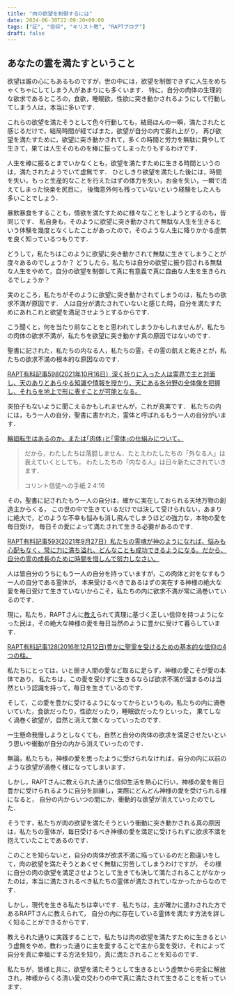 ```yaml
---
title: "肉の欲望を制御するには"
date: 2024-06-30T22:09:20+09:00
tags: ["証", "信仰", "キリスト教", "RAPTブログ"]
draft: false
---
```


## あなたの霊を満たすということ

<!--食欲や性欲の制御できない真の理由は，自分の霊が神様の愛に飢え乾いていて不満を抱えている上，神霊でなく，霊性が肉性を制御できないから-->
欲望は誰の心にもあるものですが，世の中には，欲望を制御できずに人生をめちゃくちゃにしてしまう人があまりにも多くいます．
特に，自分の肉体の生理的な欲求であるところの，食欲，睡眠欲，性欲に突き動かされるようにして行動してしまう人は，本当に多いです．

これらの欲望を満たそうとして色々行動しても，結局ほんの一瞬，満たされたと感じるだけで，結局時間が経てばまた，欲望が自分の内で膨れ上がり，
再び欲望を満たすために，欲望に突き動かされて，多くの時間と労力を無駄に費やして生きて，果ては人生そのものを棒に振ってしまったりもするわけです．

人生を棒に振るとまでいかなくとも，欲望を満たすために生きる時間というのは，満たされたようでいて虚無です．
ひとしきり欲望を満たした後には，時間を失い，もっと生産的なことを行えたはずの体力を失い，お金を失い，一瞬で消えてしまった快楽を尻目に，
後悔意外何も残っていないという経験をした人も多いことでしょう．

暴飲暴食をすることも，情欲を満たすために様々なことをしようとするのも，皆同じです．
私自身も，そのように欲望に突き動かされて無駄な人生を生きるという体験を幾度となくしたことがあったので，そのような人生に降りかかる虚無を良く知っているつもりです．

どうして，私たちはこのように欲望に突き動かされて無駄に生きてしまうことが度々あるのでしょうか？
どうしたら，私たちは自分の欲望に振り回される無駄な人生をやめて，自分の欲望を制御して真に有意義で真に自由な人生を生きられるでしょうか？

実のところ，私たちがそのように欲望に突き動かされてしまうのは，私たちの欲求不満が原因です．
人は自分が満たされていないと感じた時，自分を満たすためにあれこれと欲望を満足させようとするからです．

こう聞くと，何を当たり前なことをと思われてしまうかもしれませんが，私たちの肉体の欲求不満が，私たちを欲望に突き動かす真の原因ではないのです．

聖書に記された，私たちの内なる人，私たちの霊，その霊の飢えと乾きとが，私たちの欲求不満の根本的な原因なのです．

[RAPT有料記事598(2021年10月16日）深く祈りに入った人は霊界で主と対面し、天のありとあらゆる知識や情報を授かり、天にある各分野の全体像を把握し、それらを地上で形に表すことが可能となる。](https://rapt-neo.com/?p=55741)

突拍子もないように聞こえるかもしれませんが，これが真実です．
私たちの内には，もう一人の自分，聖書に書かれた，霊体と呼ばれるもう一人の自分がいます．

[輪廻転生はあるのか。または｢肉体｣と｢霊体｣の仕組みについて。](https://rapt-neo.com/?p=26125)

> だから，わたしたちは落胆しません．たとえわたしたちの「外なる人」は衰えていくとしても，
> わたしたちの「内なる人」は日々新たにされていきます．
>
> コリント信徒への手紙 2 4:16

その，聖書に記されたもう一人の自分は，確かに実在しておられる天地万物の創造主からくる，
この世の中で生きているだけでは決して受けられない，あまりに絶大で，どのような不幸も悩みも消し飛んでしまうほどの強力な，本物の愛を毎日受け，
毎日その愛によって満たされて生きる必要があるのです．

[RAPT有料記事593(2021年9月27日）私たちの霊魂が神のようになれば、悩みも心配もなく、常に力に満ち溢れ、どんなことも成功できるようになる。だから、自分の霊の成長のために時間を惜しんで努力しなさい。](https://rapt-neo.com/?p=55626)

人は皆自分のうちにもう一人の自分を持っていますが，この肉体と対をなすもう一人の自分である霊体が，
本来受けるべきであるはずの実在する神様の絶大な愛を毎日受けて生きていないからこそ，私たちの内に欲求不満が常に渦巻いているのです．

現に，私たち，RAPTさんに[教え](https://rapt-neo.com/?page_id=30947)られて真理に基づく正しい信仰を持つようになった民は，その絶大な神様の愛を毎日当然のように豊かに受けて暮らしています．

[RAPT有料記事128(2016年12月12日)豊かに聖霊を受けるための基本的な信仰の4つの柱。](https://rapt-neo.com/?p=41313)

私たちにとっては，いと弱き人間の愛など取るに足らず，神様の愛こそが愛の本体であり，
私たちは，この愛を受けずに生きるならば欲求不満が溜まるのは当然という認識を持って，毎日を生きているのです．

そして，この愛を豊かに受けるようになってからというもの，私たちの内に渦巻いていた，食欲だったり，性欲だったり，睡眠欲だったりといった，
果てしなく渦巻く欲望が，自然と消えて無くなっていったのです．

一生懸命我慢しようとしなくても，自然と自分の肉体の欲求を満足させたいという思いや衝動が自分の内から消えていったのです．

無論，私たちも，神様の愛を思ったように受けられなければ，自分の内に以前のような欲望が渦巻く様になってしまいます．

しかし，RAPTさんに教えられた通りに信仰生活を熱心に行い，神様の愛を毎日豊かに受けられるように自分を訓練し，実際にどんどん神様の愛を受けられる様になると，
自分の内からいつの間にか，衝動的な欲望が消えていったのでした．

そうです，私たちが肉の欲望を満たそうという衝動に突き動かされる真の原因は，私たちの霊体が，毎日受けるべき神様の愛を満足に受けられずに欲求不満を抱えていたことであるのです．

このことを知らないと，自分の肉体が欲求不満に陥っているのだと勘違いをして，肉の欲望を満たそうとあくせく無駄に労苦してしまうわけですが，
その様に自分の肉の欲望を満足させようとして生きても決して満たされることがなかったのは，本当に満たされるべき私たちの霊体が満たされていなかったからなのです．

しかし，現代を生きる私たちは幸いです．私たちは，主が確かに遣わされた方であるRAPTさんに教えられて，
自分の内に存在している霊体を満たす方法を詳しく知ることができるからです．

教えられた通りに実践することで，私たちは肉の欲望を満たすために生きるという虚無をやめ，教わった通りに主を愛することで主から愛を受け，それによって自分を真に幸福にする方法を知り，真に満たされることを知るのです．

私たちが，皆様と共に，欲望を満たそうとして生きるという虚無から完全に解放され，神様からくる清い愛の交わりの中で真に満たされて生きることを祈っています．